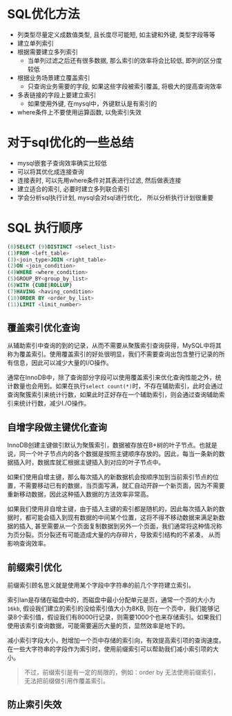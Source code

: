 # SQL优化方法
- 列类型尽量定义成数值类型, 且长度尽可能短, 如主键和外键, 类型字段等等
- 建立单列索引
- 根据需要建立多列索引
  - 当单列过滤之后还有很多数据, 那么索引的效率将会比较低, 即列的区分度较低
- 根据业务场景建立覆盖索引
  - 只查询业务需要的字段, 如果这些字段被索引覆盖, 将极大的提高查询效率
- 多表链接的字段上要建立索引
  - 如果使用外键, 在mysql中，外键默认是有索引的
- where条件上不要使用运算函数, 以免索引失效

# 对于sql优化的一些总结
- mysql嵌套子查询效率确实比较低
- 可以将其优化成连接查询
- 连接表时, 可以先用where条件对其表进行过滤, 然后做表连接
- 建立适合的索引, 必要时建立多列联合索引
- 学会分析sql执行计划, mysql会对sql进行优化， 所以分析执行计划很重要

# SQL 执行顺序
```SQL
(8)SELECT (9)DISTINCT <select_list>
(1)FROM <left_table>
(3)<join_type>JOIN <right_table>
(2)ON <join_condition>
(4)WHERE <where_condition>
(5)GROUP_BY<group_by_list>
(6)WITH {CUBE|ROLLUP}
(7)HAVING <having_condition>
(10)ORDER BY <order_by_list>
(11)LIMIT <limit_number>
```



## 覆盖索引优化查询

从辅助索引中查询的到的记录，从而不需要从聚簇索引查询获得，MySQL中将其称为覆盖索引。使用覆盖索引的好处很明显，我们不需要查询出包含整行记录的所有信息，因此可以减少大量的I/O操作。

通常在InnoDB中，除了查询部分字段可以使用覆盖索引来优化查询性能之外，统计数量也会用到。如果在执行`select count(*)`时，不存在辅助索引，此时会通过查询聚簇索引来统计行数，如果此时正好存在一个辅助索引，则会通过查询辅助索引来统计行数，减少I./O操作。



## 自增字段做主键优化查询

InnoDB创建主键做引默认为聚簇索引，数据被存放在B+树的叶子节点。也就是说，同一个叶子节点内的各个数据是按照主键顺序存放的。因此，每当一条新的数据插入时，数据库就汇根据主键插入到对应的叶子节点中。

如果们使用自增主键，那么每次插入的新数据机会按顺序加到当前索引节点的位置，不需要移动已有的数据，当页面写满，就汇自动开辟一个新页面，因为不需要重新移动数据，因此这种插入数据的方法效率非常高。

如果我们使用非自增主键，由于插入主键的索引都是随机的，因此每次插入新的数据时，都可能会插入到现有数据的中间某个位置，这将不得不移动数据来满足新数据的插入, 甚至需要从一个页面复制数据到另外一个页面，我们通常将这种情况称为页分裂。页分裂还有可能造成大量的内存碎片，导致索引结构的不紧凑， 从而影响查询效率。



## 前缀索引优化

前缀索引顾名思义就是使用某个字段中字符串的前几个字符建立索引。

索引Ian是存储在磁盘中的，而磁盘中最小分配单元是页，通常一个页的大小为`16kb`, 假设我们建立的索引的没给索引值大小为8KB, 则在一个页中，我们能够记录8个索引值，假设我们有8000行记录，则需要1000个也来存储索引。如果我们使用该索引查询数据，可能需要遍历大量的页，显然效率是地下的。

减小索引字段大小，尅增加一个页中存储的索引向，有效提高索引项的查询速度。在一些大字符串的字段作为索引时，使用前缀索引可以帮助我们减小索引项的大小。

> 不过，前缀索引是有一定的局限的，例如：order by 无法使用前缀索引，无法把前缀做引用作覆盖索引。

## 防止索引失效
